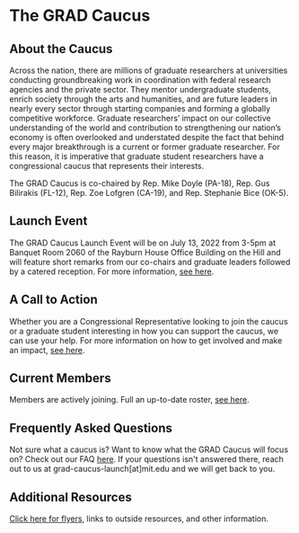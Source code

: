 # The GRAD Caucus

## About the Caucus

Across the nation, there are millions of graduate researchers at universities conducting groundbreaking work in coordination with federal research agencies and the private sector. They mentor undergraduate students, enrich society through the arts and humanities, and are future leaders in nearly every sector through starting companies and forming a globally competitive workforce. Graduate researchers’ impact on our collective understanding of the world and contribution to strengthening our nation’s economy is often overlooked and understated despite the fact that behind every major breakthrough is a current or former graduate researcher. For this reason, it is imperative that graduate student researchers have a congressional caucus that represents their interests.

The GRAD Caucus is co-chaired by Rep. Mike Doyle (PA-18), Rep. Gus Bilirakis (FL-12), Rep. Zoe Lofgren (CA-19), and Rep. Stephanie Bice (OK-5).

## Launch Event
The GRAD Caucus Launch Event will be on July 13, 2022 from 3-5pm at Banquet Room 2060 of the Rayburn House Office Building on the Hill and will feature short remarks from our co-chairs and graduate leaders followed by a catered reception. For more information, [see here](launch-event.md).

## A Call to Action
Whether you are a Congressional Representative looking to join the caucus or a graduate student interesting in how you can support the caucus, we can use your help. For more information on how to get involved and make an impact, [see here](how-to-get-involved.md).

## Current Members
Members are actively joining. Full an up-to-date roster, [see here](roster.md).

## Frequently Asked Questions
Not sure what a caucus is? Want to know what the GRAD Caucus will focus on? Check out our FAQ [here](FAQ.md). If your questions isn't answered there, reach out to us at grad-caucus-launch[at]mit.edu and we will get back to you.

## Additional Resources
[Click here for flyers](resources.md), links to outside resources, and other information.
